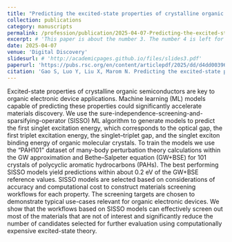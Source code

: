 ```yaml
---
title: "Predicting the excited-state properties of crystalline organic semiconductors using GW+BSE and machine learning"
collection: publications
category: manuscripts
permalink: /profession/publication/2025-04-07-Predicting-the-excited-state-properties-of-crystalline-organic-semiconductors-using-GW-BSE-and-machine-learning
excerpt: # 'This paper is about the number 3. The number 4 is left for future work.'
date: 2025-04-07
venue: 'Digital Discovery'
slidesurl: # 'http://academicpages.github.io/files/slides3.pdf'
paperurl: 'https://pubs.rsc.org/en/content/articlepdf/2025/dd/d4dd00396a'
citation: 'Gao S, Luo Y, Liu X, Marom N. Predicting the excited-state properties of crystalline organic semiconductors using GW+ BSE and machine learning. Digital Discovery. 2025.'
---
```


Excited-state properties of crystalline organic semiconductors are key to organic electronic device applications. Machine learning (ML) models capable of predicting these properties could significantly accelerate materials discovery. We use the sure-independence-screening-and-sparsifying-operator (SISSO) ML algorithm to generate models to predict the first singlet excitation energy, which corresponds to the optical gap, the first triplet excitation energy, the singlet–triplet gap, and the singlet exciton binding energy of organic molecular crystals. To train the models we use the “PAH101” dataset of many-body perturbation theory calculations within the GW approximation and Bethe–Salpeter equation (GW+BSE) for 101 crystals of polycyclic aromatic hydrocarbons (PAHs). The best performing SISSO models yield predictions within about 0.2 eV of the GW+BSE reference values. SISSO models are selected based on considerations of accuracy and computational cost to construct materials screening workflows for each property. The screening targets are chosen to demonstrate typical use-cases relevant for organic electronic devices. We show that the workflows based on SISSO models can effectively screen out most of the materials that are not of interest and significantly reduce the number of candidates selected for further evaluation using computationally expensive excited-state theory.